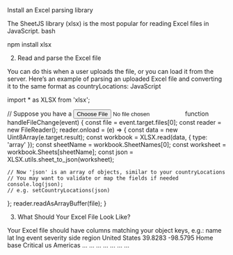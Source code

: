 Install an Excel parsing library

The SheetJS library (xlsx) is the most popular for reading Excel files in JavaScript.
bash

npm install xlsx

2. Read and parse the Excel file

You can do this when a user uploads the file, or you can load it from the server. Here’s an example of parsing an uploaded Excel file and converting it to the same format as countryLocations:
JavaScript

import * as XLSX from 'xlsx';

// Suppose you have a <input type="file" onChange={handleFileChange} />
function handleFileChange(event) {
  const file = event.target.files[0];
  const reader = new FileReader();
  reader.onload = (e) => {
    const data = new Uint8Array(e.target.result);
    const workbook = XLSX.read(data, { type: 'array' });
    const sheetName = workbook.SheetNames[0];
    const worksheet = workbook.Sheets[sheetName];
    const json = XLSX.utils.sheet_to_json(worksheet);

    // Now 'json' is an array of objects, similar to your countryLocations
    // You may want to validate or map the fields if needed
    console.log(json);
    // e.g. setCountryLocations(json)
  };
  reader.readAsArrayBuffer(file);
}

3. What Should Your Excel File Look Like?

Your Excel file should have columns matching your object keys, e.g.:
name	lat	lng	event	severity	side	region
United States	39.8283	-98.5795	Home base	Critical	us	Americas
...	...	...	...	...	...	...
